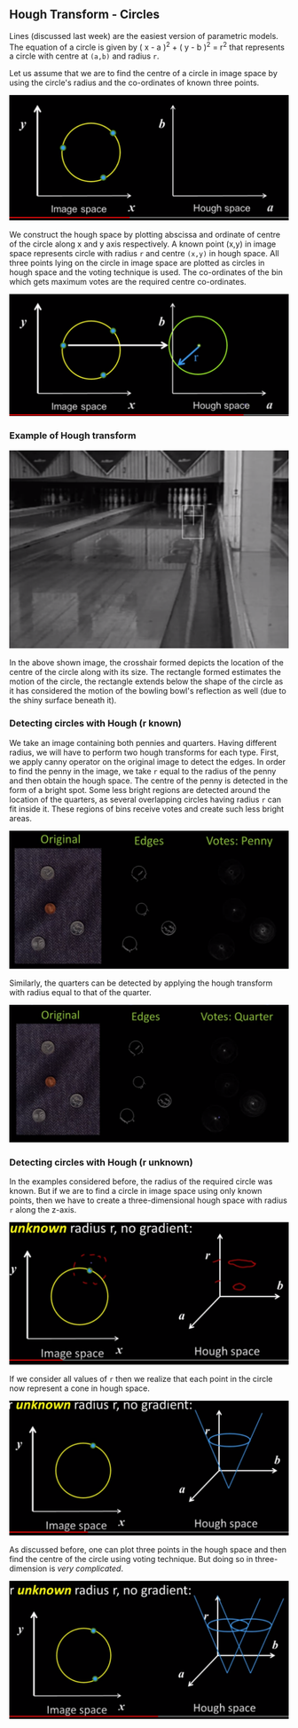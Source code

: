 ## Hough Transform - Circles

Lines (discussed last week) are the easiest version of parametric models. The equation of a circle is given by ( x - a )<sup>2</sup> + ( y - b )<sup>2</sup> = r<sup>2</sup> that represents a circle with centre at `(a,b)` and radius `r`. 

Let us assume that we are to find the centre of a circle in image space by using the circle's radius and the co-ordinates of known three points.

![](./img/img01.png)

 We construct the hough space by plotting abscissa and ordinate of centre of the circle along x and y axis respectively. A known point (x,y) in image space represents circle with radius `r` and centre `(x,y)` in hough space. All three points lying on the circle in image space are plotted as circles in hough space and the voting technique is used. The co-ordinates of the bin which gets maximum votes are the required centre co-ordinates. 

 ![](./img/img02.png)

### Example of Hough transform

![](./img/example.png)

In the above shown image, the crosshair formed depicts the location of the centre of the circle along with its size. The rectangle formed estimates the motion of the circle, the rectangle extends below the shape of the circle as it has considered the motion of the bowling bowl's reflection as well (due to the shiny surface beneath it).

### Detecting circles with Hough (r known)

We take an image containing both pennies and quarters. Having different radius, we will have to perform two hough transforms for each type. First, we apply canny operator on the original image to detect the edges. In order to find the penny in the image, we take `r` equal to the radius of the penny and then obtain the hough space. The centre of the penny is detected in the form of a bright spot. Some less bright regions are detected around the location of the quarters, as several overlapping circles having radius `r` can fit inside it. These regions of bins receive votes and create such less bright areas.

![](./img/penny.png)

Similarly, the quarters can be detected by applying the hough transform with radius equal to that of the quarter.

![](./img/quarter.png)

### Detecting circles with Hough (r unknown)

In the examples considered before, the radius of the required circle was known. But if we are to find a circle in image space using only known points, then we have to create a three-dimensional hough space with radius `r` along the z-axis.

![](./img/unknownr.png)

If we consider all values of `r` then we realize that each point in the circle now represent a cone in hough space.

![](./img/cone.png)

As discussed before, one can plot three points in the hough space and then find the centre of the circle using voting technique. But doing so in three-dimension is *very complicated*.

![](./img/hard.png)

